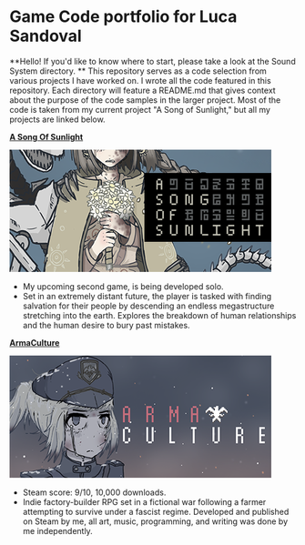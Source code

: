 # Game Code portfolio for Luca Sandoval

**Hello! If you'd like to know where to start, please take a look at the Sound System directory.
**
This repository serves as a code selection from various projects I have worked on. I wrote all the code featured in this repository. Each directory will feature a README.md that gives context about the purpose of the 
code samples in the larger project. Most of the code is taken from my current project "A Song of Sunlight," but all my projects are linked below.

**[A Song Of Sunlight](https://store.steampowered.com/app/2263250/A_Song_Of_Sunlight/?curator_clanid=42575477)**

![ASOS Logo](img/aug23_header_capsule.png)

- My upcoming second game, is being developed solo. 
- Set in an extremely distant future, the player is tasked with finding salvation for their people by descending an endless megastructure stretching into the earth. Explores the breakdown of human relationships and the human desire to bury past mistakes.

**[ArmaCulture](https://store.steampowered.com/app/1617190/ArmaCulture/?curator_clanid=42575477)**

![AC Logo](img/ac_header.png)

- Steam score: 9/10, 10,000 downloads. 
- Indie factory-builder RPG set in a fictional war following a farmer attempting to survive under a fascist regime. Developed and published on Steam by me, all art, music, programming, and writing was done by me independently.
